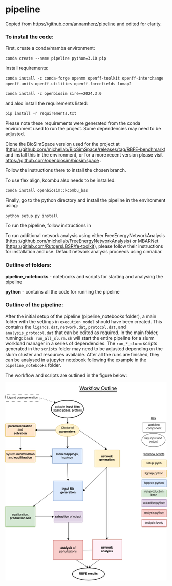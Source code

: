 # pipeline

Copied from https://github.com/annamherz/pipeline and edited for clarity.

### To install the code:

First, create a conda/mamba environment:

`conda create --name pipeline python=3.10 pip`

Install requirements:

`conda install -c conda-forge openmm openff-toolkit openff-interchange openff-units openff-utilities openff-forcefields lomap2`

`conda install -c openbiosim sire==2024.3.0`

and also install the requirements listed:

`pip install -r requirements.txt`

Please note these requirements were generated from the conda environment used to run the project. Some dependencies may need to be adjusted.

Clone the BioSimSpace version used for the project at (https://github.com/michellab/BioSimSpace/releases/tag/RBFE-benchmark) and install this in the environment, or for a more recent version please visit https://github.com/openbiosim/biosimspace .

Follow the instructions there to install the chosen branch.

To use flex align, kcombu also needs to be installed:

`conda install openbiosim::kcombu_bss`

Finally, go to the python directory and install the pipeline in the environment using:

`python setup.py install`

To run the pipeline, follow instructions in 

To run additional network analysis using either FreeEnergyNetworkAnalysis (https://github.com/michellab/FreeEnergyNetworkAnalysis) or MBARNet (https://gitlab.com/RutgersLBSR/fe-toolkit), please follow their instructions for installation and use. Default network analysis proceeds using cinnabar.


### Outline of folders:

**pipeline_notebooks** - notebooks and scripts for starting and analysing the pipeline

**python** - contains all the code for running the pipeline


### Outline of the pipeline:

After the initial setup of the pipeline (pipeline_notebooks folder), a main folder with the settings in `execution_model` should have been created. This contains the `ligands.dat`, `network.dat`, `protocol.dat`, and `analysis_protocol.dat` that can be edited as required. In the main folder, running: `bash run_all_slurm.sh` will start the entire pipeline for a slurm workload manager in a series of dependencies. The `run_*_slurm` scripts generated in the `scripts` folder may need to be adjusted depending on the slurm cluster and resources available. After all the runs are finished, they can be analysed in a jupyter notebook following the example in the `pipeline_notebooks` folder.

The workflow and scripts are outlined in the figure below:

![](pipeline_outline.png)
